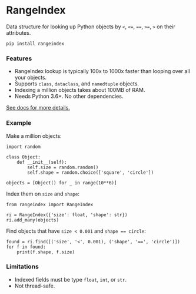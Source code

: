 # RangeIndex

Data structure for looking up Python objects by `<`, `<=`, `==`, `>=`, `>` on their attributes.

`pip install rangeindex`

### Features

 * RangeIndex lookup is typically 100x to 1000x faster than looping over all your objects.
 * Supports `class`, `dataclass`, and `namedtuple` objects.
 * Indexing a million objects takes about 100MB of RAM.
 * Needs Python 3.6+. No other dependencies.

[See docs for more details.](https://pypi.org/project/rangeindex/)

### Example

Make a million objects:
```
import random

class Object:
    def __init__(self):
        self.size = random.random()
        self.shape = random.choice(['square', 'circle'])

objects = [Object() for _ in range(10**6)]
```

Index them on `size` and `shape`:
```
from rangeindex import RangeIndex

ri = RangeIndex({'size': float, 'shape': str})
ri.add_many(objects)
```

Find objects that have `size < 0.001` and `shape == circle`: 
```
found = ri.find([('size', '<', 0.001), ('shape', '==', 'circle')])
for f in found:
    print(f.shape, f.size)
```

### Limitations

 * Indexed fields must be type `float`, `int`, or `str`.
 * Not thread-safe.
